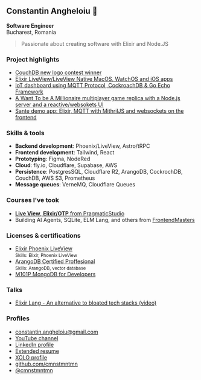 ## Constantin Angheloiu 👋
**Software Engineer**<br />
Bucharest, Romania

> Passionate about creating software with Elixir and Node.JS

### Project highlights

- [CouchDB new logo contest winner](https://blog.couchdb.org/2016/09/20/2-0/) <br />
- [Elixir LiveView/LiveView Native MacOS, WatchOS and iOS apps](https://www.youtube.com/watch?v=X4Hh8Oae9fk) <br />
- [IoT dashboard using MQTT Protocol, CockroachDB & Go Echo Framework](https://www.youtube.com/watch?v=1tvEvpvrvP8&feature=youtu.be) <br />
- [A Want To be A Millionaire multiplayer game replica with a Node.js server and a reactive/websokets UI](https://youtu.be/21lq91TMCR4) <br />
- [Sante demo app: Elixir, MQTT with MithrilJS and websockets on the frontend](https://www.youtube.com/watch?v=_CByzEkz0v0)


### Skills & tools

- **Backend development**: Phoenix/LiveView, Astro/tRPC <br />
- **Frontend development**: Tailwind, React<br />
- **Prototyping**: Figma, NodeRed<br />
- **Cloud**: fly.io, Cloudflare, Supabase, AWS<br />
- **Persistence**: PostgresSQL, Cloudflare R2, ArangoDB, CockrochDB, CouchDB, AWS S3, Prometheus
- **Message queues**: VerneMQ, Cloudflare Queues

### Courses I've took

- [**Live View**, **Elixir/OTP** from PragmaticStudio](https://pragmaticstudio.com/alumni/cmnstmntmn)
- Building AI Agents, SQLite, ELM Lang, and others from [FrontendMasters](https://frontendmasters.com/u/cmnstmntmn/)

### Licenses & certifications

* [Elixir Phoenix LiveView](https://pragmaticstudio.com/alumni/cmnstmntmn)<br />
<small>Skills: Elixir, Phoenix LiveView</small>
* [ArangoDB Certified Proffesional](https://cmkr.co/pdf/downloads/?certificate_id=41174&sid=77664917&nrg_id=737496&test_id=1207231&aid=7122326&utype=SD&cert_token=d449517e6794689112023e153916e040&tprtoken=D9KH)<br />
<small>Skills: ArangoDB, vector database</small>
* [M101P MongoDB for Developers](https://university.mongodb.com/course_completion/563415fce7e2436594fd7372bd186cfa/printable)

### Talks

* [Elixir Lang - An alternative to bloated tech stacks (video)](https://youtu.be/mRf20AANdYk)

### Profiles
- <constantin.angheloiu@gmail.com>
- [YouTube channel](https://youtube.com/@cmnstmntmn)
- [LinkedIn profile](https://www.linkedin.com/in/constantin-angheloiu-9b544a189/)
- [Extended resume](https://gist.github.com/cmnstmntmn/49158412f5bde8d3925e08e141273345)
- [XOLO profile](https://app.xolo.io/profile/constantin.angheloiu?lang=en)
- [github.com/cmnstmntmn](http://github.com/cmnstmntmn)
- [@cmnstmntmn](https://twitter.com/cmnstmntmn)

